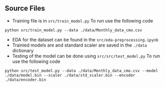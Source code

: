 ## Source Files

- Training file is in `src/train_model.py`
To run use the following code
```
python src/train_model.py --data ./data/Monthly_data_cmo.csv
```
- EDA for the dataset can be found in the `src/eda-preprocessing.ipynb`
- Trainied models are and standard scaler are saved in the `./data` dictionary
- Testing of the model can be done using `src/src/test_model.py`
To run use the following code
```
python src/test_model.py --data ./data/Monthly_data_cmo.csv --model ./data/model.bin --scaler ./data/std_scaler.bin --encoder ./data/encoder.bin
```